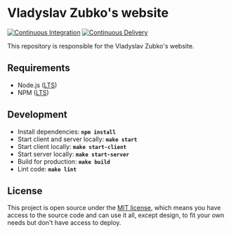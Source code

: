 # Vladyslav Zubko's website

[![Continuous Integration](https://github.com/what1s1ove/whatislove.dev/actions/workflows/ci.yml/badge.svg)](https://github.com/what1s1ove/whatislove.dev/actions/workflows/ci.yml)
[![Continuous Delivery](https://github.com/what1s1ove/whatislove.dev/actions/workflows/cd.yml/badge.svg)](https://github.com/what1s1ove/whatislove.dev/actions/workflows/cd.yml)

This repository is responsible for the Vladyslav Zubko's website.

## Requirements

-   Node.js ([LTS](https://nodejs.org/en/about/previous-releases))
-   NPM ([LTS](https://nodejs.org/en/about/previous-releases))

## Development

-   Install dependencies: **`npm install`**
-   Start client and server locally: **`make start`**
-   Start client locally: **`make start-client`**
-   Start server locally: **`make start-server`**
-   Build for production: **`make build`**
-   Lint code: **`make lint`**

## License

This project is open source under the [MIT license](./LICENSE), which means you have access to the source code and can use it all, except design, to fit your own needs but don't have access to deploy.
